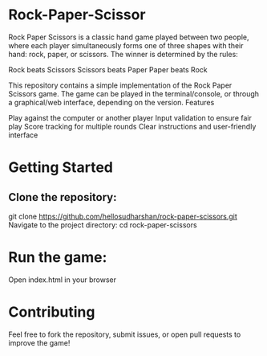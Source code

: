 # Rock-Paper-Scissor
Rock Paper Scissors is a classic hand game played between two people, where each player simultaneously forms one of three shapes with their hand: rock, paper, or scissors.
The winner is determined by the rules:

Rock beats Scissors
Scissors beats Paper
Paper beats Rock

This repository contains a simple implementation of the Rock Paper Scissors game. The game can be played in the terminal/console, or through a graphical/web interface, depending on the version.
Features

Play against the computer or another player
Input validation to ensure fair play
Score tracking for multiple rounds
Clear instructions and user-friendly interface

# Getting Started

## Clone the repository:
git clone https://github.com/hellosudharshan/rock-paper-scissors.git
Navigate to the project directory:
cd rock-paper-scissors

# Run the game:
Open index.html in your browser

# Contributing
Feel free to fork the repository, submit issues, or open pull requests to improve the game!
